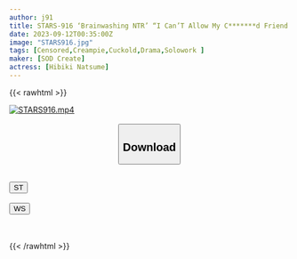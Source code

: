 ```yaml
---
author: j91
title: STARS-916 ‘Brainwashing NTR’ “I Can’T Allow My C*******d Friend Who I’Ve Loved For A Long Time To Get Married And Be Happy!” Emotional Breakdown Brainwashing To Make Hibiki Just For Me, Immoral Sex To The Point Where I Can’T Stop Flirting Hibiki Natsume
date: 2023-09-12T00:35:00Z
image: "STARS916.jpg"
tags: [Censored,Creampie,Cuckold,Drama,Solowork ]
maker: [SOD Create]
actress: [Hibiki Natsume]
---
```



{{< rawhtml >}}

<div class="video" data-videoid="jVqZBPbVmpcD3X">
    <a href="javascript:;">
        <img src="https://my.j91.asia/posts/STARS916/STARS916.jpg" width="WIDTH" height="HEIGHT" alt="STARS916.mp4" loading="lazy">
    </a>
</div>

<script type="text/javascript" src="https://j91.asia/asset/on-demand-st.js"></script>

<br>
  <link rel="stylesheet" href="https://j91.asia/asset/bs5.css">
  
  <center>
  <button class="btn btn-primary" type="button" data-bs-toggle="collapse" data-bs-target=".multi-collapse" aria-expanded="false" aria-controls="multiCollapseExample1 multiCollapseExample2"><h2>Download</h2></button></center>
</p>
<div class="row">
  <div class="col">
    <div class="collapse multi-collapse" id="multiCollapseExample1">
      <div class="card card-body">
	      	      <br>
<div class="buttons">  
<a href="https://streamtape.to/v/jVqZBPbVmpcD3X"><button class="btn-hover color-3"><i class="fa fa-download"></i> ST</button></a></div>
    </div>
  </div>
</div>
  <div class="col">
    <div class="collapse multi-collapse" id="multiCollapseExample2">
      <div class="card card-body">
	      <br>
<div class="buttons">
    <a href="https://wolfstream.tv/yg4ibjjx106j"><button class="btn-hover color-9"><i class="fa fa-download"></i> WS</button></a></div>
<br><br>
      </div>
    </div>
  </div>
</div>

{{< /rawhtml >}}